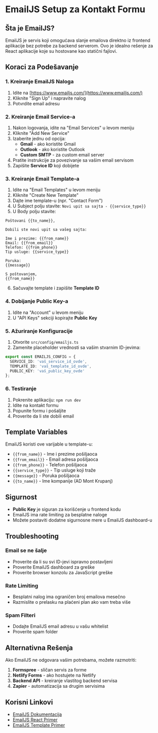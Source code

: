 # EmailJS Setup za Kontakt Formu

## Šta je EmailJS?

EmailJS je servis koji omogućava slanje emailova direktno iz frontend aplikacije bez potrebe za backend serverom. Ovo je idealno rešenje za React aplikacije koje su hostovane kao statični fajlovi.

## Koraci za Podešavanje

### 1. Kreiranje EmailJS Naloga

1. Idite na [https://www.emailjs.com/](https://www.emailjs.com/)
2. Kliknite "Sign Up" i napravite nalog
3. Potvrdite email adresu

### 2. Kreiranje Email Service-a

1. Nakon logovanja, idite na "Email Services" u levom meniju
2. Kliknite "Add New Service"
3. Izaberite jednu od opcija:
   - **Gmail** - ako koristite Gmail
   - **Outlook** - ako koristite Outlook
   - **Custom SMTP** - za custom email server
4. Pratite instrukcije za povezivanje sa vašim email servisom
5. Zapišite **Service ID** koji dobijete

### 3. Kreiranje Email Template-a

1. Idite na "Email Templates" u levom meniju
2. Kliknite "Create New Template"
3. Dajte ime template-u (npr. "Contact Form")
4. U Subject polju stavite: `Novi upit sa sajta - {{service_type}}`
5. U Body polju stavite:

```
Poštovani {{to_name}},

Dobili ste novi upit sa vašeg sajta:

Ime i prezime: {{from_name}}
Email: {{from_email}}
Telefon: {{from_phone}}
Tip usluge: {{service_type}}

Poruka:
{{message}}

S poštovanjem,
{{from_name}}
```

6. Sačuvajte template i zapišite **Template ID**

### 4. Dobijanje Public Key-a

1. Idite na "Account" u levom meniju
2. U "API Keys" sekciji kopirajte **Public Key**

### 5. Ažuriranje Konfiguracije

1. Otvorite `src/config/emailjs.ts`
2. Zamenite placeholder vrednosti sa vašim stvarnim ID-jevima:

```typescript
export const EMAILJS_CONFIG = {
  SERVICE_ID: 'vaš_service_id_ovde',
  TEMPLATE_ID: 'vaš_template_id_ovde', 
  PUBLIC_KEY: 'vaš_public_key_ovde'
};
```

### 6. Testiranje

1. Pokrenite aplikaciju: `npm run dev`
2. Idite na kontakt formu
3. Popunite formu i pošaljite
4. Proverite da li ste dobili email

## Template Variables

EmailJS koristi ove varijable u template-u:

- `{{from_name}}` - Ime i prezime pošiljaoca
- `{{from_email}}` - Email adresa pošiljaoca  
- `{{from_phone}}` - Telefon pošiljaoca
- `{{service_type}}` - Tip usluge koji traže
- `{{message}}` - Poruka pošiljaoca
- `{{to_name}}` - Ime kompanije (AD Mont Krupanj)

## Sigurnost

- **Public Key** je siguran za korišćenje u frontend kodu
- EmailJS ima rate limiting za besplatne naloge
- Možete postaviti dodatne sigurnosne mere u EmailJS dashboard-u

## Troubleshooting

### Email se ne šalje
- Proverite da li su svi ID-jevi ispravno postavljeni
- Proverite EmailJS dashboard za greške
- Proverite browser konzolu za JavaScript greške

### Rate Limiting
- Besplatni nalog ima ograničen broj emailova mesečno
- Razmislite o prelasku na plaćeni plan ako vam treba više

### Spam Filteri
- Dodajte EmailJS email adresu u vašu whitelist
- Proverite spam folder

## Alternativna Rešenja

Ako EmailJS ne odgovara vašim potrebama, možete razmotriti:

1. **Formspree** - sličan servis za forme
2. **Netlify Forms** - ako hostujete na Netlify
3. **Backend API** - kreiranje vlastitog backend servisa
4. **Zapier** - automatizacija sa drugim servisima

## Korisni Linkovi

- [EmailJS Dokumentacija](https://www.emailjs.com/docs/)
- [EmailJS React Primer](https://www.emailjs.com/docs/react/)
- [EmailJS Template Primer](https://www.emailjs.com/docs/templates/)
